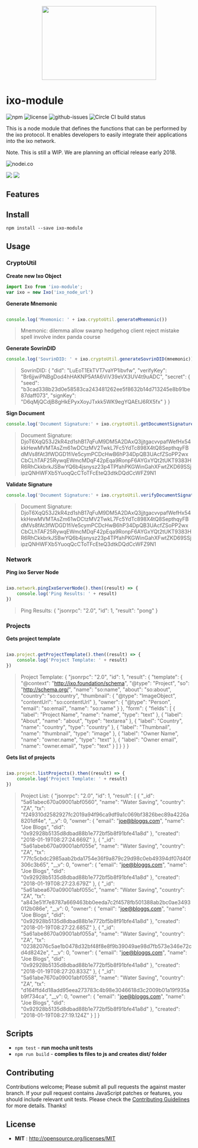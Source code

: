 <div align="center">
  <a href="http://ixo.foundation/">
    <img width="310" height="200" src="https://raw.githubusercontent.com/ixofoundation/ixo-module/master/assets/ixo_logo.png">
  </a>
</div>

# ixo-module

![npm](https://img.shields.io/npm/v/ixo-module.svg) ![license](https://img.shields.io/npm/l/ixo-module.svg) ![github-issues](https://img.shields.io/github/issues/ixofoundation/ixo-module.svg)  ![Circle CI build status](https://circleci.com/gh/ixofoundation/ixo-module.svg?style=svg)

This is a node module that defines the functions that can be performed by the ixo protocol. It enables developers to easily integrate their applications into the ixo network. 

Note. This is still a WIP. We are planning an official release early 2018. 

![nodei.co](https://nodei.co/npm/ixo-module.png?downloads=true&downloadRank=true&stars=true)

![](https://david-dm.org/ixofoundation/ixo-module/status.svg)
![](https://david-dm.org/ixofoundation/ixo-module/dev-status.svg)

## Features


## Install

`npm install --save ixo-module`

## Usage

### CryptoUtil

**Create new Ixo Object**
```js
import Ixo from 'ixo-module';
var ixo = new Ixo('ixo_node_url')
```

**Generate Mnemonic**
```js

console.log('Mnemonic: ' + ixo.cryptoUtil.generateMnemonic())
```
> Mnemonic: dilemma allow swamp hedgehog client reject mistake spell involve index panda course


**Generate SovrinDID**
```js
console.log('SovrinDID: ' + ixo.cryptoUtil.generateSovrinDID(mnemonic))
```
   > SovrinDID: {
             "did": "LuEoT1EkTVT7vaYP1ibvfw",
             "verifyKey": "Br6jjwiPNBgDod4hHAKNP5AfA6ViV39eVX3UV4t9uADC",
             "secret": {
                     "seed": "b3cad338b23d0e58583ca243481262ee5f8632b14d713245e8b91be87daff073",
                     "signKey": "D6qMjQCdjB8gHkEPyxXoyJTxkk5WK9egYQAEtJ6RX5fx"
             }
     }

**Sign Document**
```js
console.log('Document Signature:' + ixo.cryptoUtil.getDocumentSignature(sdid.secret.signKey, sdid.verifyKey, JSON.stringify(testJson)))
```
> Document Signature: DjoT6XqQ53J2kR4zd1shB17qFuM9DM5A2DAxQ3jjtgacvvpafWefHx54kkHewMVMTAsZm61wDCtzMV2TwkL7Fc5YdTc898X4tQ8SepthqyFBdMVs8fAt3fWDGD1fiVe5cymPCDcHwB6hP34DpQB3UAcfZSoPP2wxCbCLhTAF25RywqEWmcMDqF42pEqa9RonpF6AYGxYQt2tUKT9383HR6RhCkkbrkJSBwYQ6b4jsnysz23p4TPfahPKGWinGahXFwtZKD69SSjipzQNHWFXb5YuoqQcCToTFcEteQ3dtkDQdCcWFZ9N1

**Validate Signature**
```js
console.log('Document Signature:' + ixo.cryptoUtil.verifyDocumentSignature(signature, sdid.verifyKey))
```
> Document Signature: DjoT6XqQ53J2kR4zd1shB17qFuM9DM5A2DAxQ3jjtgacvvpafWefHx54kkHewMVMTAsZm61wDCtzMV2TwkL7Fc5YdTc898X4tQ8SepthqyFBdMVs8fAt3fWDGD1fiVe5cymPCDcHwB6hP34DpQB3UAcfZSoPP2wxCbCLhTAF25RywqEWmcMDqF42pEqa9RonpF6AYGxYQt2tUKT9383HR6RhCkkbrkJSBwYQ6b4jsnysz23p4TPfahPKGWinGahXFwtZKD69SSjipzQNHWFXb5YuoqQcCToTFcEteQ3dtkDQdCcWFZ9N1

### Network
   
   **Ping ixo Server Node**
   
   ```js
   
   ixo.network.pingIxoServerNode().then((result) => {
       console.log('Ping Results: ' + result)
   })
   
   ```
   > Ping Results: {
             "jsonrpc": "2.0",
             "id": 1,
             "result": "pong"
     }
     
### Projects
   
   **Gets project template**
   
   ```js
   
   ixo.project.getProjectTemplate().then((result) => {
       console.log('Project Template: ' + result)
   })
   
   ```
   > Project Template: {
                           "jsonrpc": "2.0",
                           "id": 1,
                           "result": {
                                   "template": {
                                           "@context": "http://ixo.foundation/schema",
                                           "@type": "Project",
                                           "so": "http://schema.org/",
                                           "name": "so:name",
                                           "about": "so:about",
                                           "country": "so:country",
                                           "thumbnail": {
                                                   "@type": "ImageObject",
                                                   "contentUrl": "so:contentUrl"
                                           },
                                           "owner": {
                                                   "@type": "Person",
                                                   "email": "so:email",
                                                   "name": "so:name"
                                           }
                                   },
                                   "form": {
                                           "fields": [
                                                   {
                                                           "label": "Project Name",
                                                           "name": "name",
                                                           "type": "text"
                                                   },
                                                   {
                                                           "label": "About",
                                                           "name": "about",
                                                           "type": "textarea"
                                                   },
                                                   {
                                                           "label": "Country",
                                                           "name": "country",
                                                           "type": "country"
                                                   },
                                                   {
                                                           "label": "Thumbnail",
                                                           "name": "thumbnail",
                                                           "type": "image"
                                                   },
                                                   {
                                                           "label": "Owner Name",
                                                           "name": "owner.name",
                                                           "type": "text"
                                                   },
                                                   {
                                                           "label": "Owner email",
                                                           "name": "owner.email",
                                                           "type": "text"
                                                   }
                                           ]
                                   }
                           }
                   }

     
**Gets list of projects**
   
   ```js
   
   ixo.project.listProjects().then((result) => {
       console.log('Project Template: ' + result)
   })
   
   ```
   
   > Project List: {
                             "jsonrpc": "2.0",
                                     "id": 1,
                                     "result": [
                                             {
                                                     "_id": "5a61abec670a09001abf0560",
                                                     "name": "Water Saving",
                                                     "country": "ZA",
                                                     "tx": "f249310d2582927fc2019a94f96ca9df9a1c069bf3826bec89a4226a8201df4e",
                                                     "__v": 0,
                                                     "owner": {
                                                             "email": "joe@bloggs.com",
                                                             "name": "Joe Blogs",
                                                             "did": "0x92928b5135d8dbad88b1e772bf5b8f91bfe41a8d"
                                                     },
                                                     "created": "2018-01-19T08:27:24.669Z"
                                             },
                                             {
                                                     "_id": "5a61abeb670a09001abf055e",
                                                     "name": "Water Saving",
                                                     "country": "ZA",
                                                     "tx": "77fc5cbdc2985aab2bda1754e36f9a879c29d98c0eb49394df07d40f306c3b65",
                                                     "__v": 0,
                                                     "owner": {
                                                             "email": "joe@bloggs.com",
                                                             "name": "Joe Blogs",
                                                             "did": "0x92928b5135d8dbad88b1e772bf5b8f91bfe41a8d"
                                                     },
                                                     "created": "2018-01-19T08:27:23.679Z"
                                             },
                                             {
                                                     "_id": "5a61abea670a09001abf055c",
                                                     "name": "Water Saving",
                                                     "country": "ZA",
                                                     "tx": "a843e51f7e8787a669463bb0eeda7c2f4578fb501388ab2bc0ae3493012b086e",
                                                     "__v": 0,
                                                     "owner": {
                                                             "email": "joe@bloggs.com",
                                                             "name": "Joe Blogs",
                                                             "did": "0x92928b5135d8dbad88b1e772bf5b8f91bfe41a8d"
                                                     },
                                                     "created": "2018-01-19T08:27:22.685Z"
                                             },
                                             {
                                                     "_id": "5a61abe8670a09001abf055a",
                                                     "name": "Water Saving",
                                                     "country": "ZA",
                                                     "tx": "02382076c5ae1b0478d32bf48f8e8f9b39049ae98d7fb573e346e72cd4d8242e",
                                                     "__v": 0,
                                                     "owner": {
                                                             "email": "joe@bloggs.com",
                                                             "name": "Joe Blogs",
                                                             "did": "0x92928b5135d8dbad88b1e772bf5b8f91bfe41a8d"
                                                     },
                                                     "created": "2018-01-19T08:27:20.833Z"
                                             },
                                             {
                                                     "_id": "5a61abe7670a09001abf0558",
                                                     "name": "Water Saving",
                                                     "country": "ZA",
                                                     "tx": "d164ffd4d18add95eea273783c4b98e3046618d3c2009b01a19f935ab9f734ca",
                                                     "__v": 0,
                                                     "owner": {
                                                             "email": "joe@bloggs.com",
                                                             "name": "Joe Blogs",
                                                             "did": "0x92928b5135d8dbad88b1e772bf5b8f91bfe41a8d"
                                                     },
                                                     "created": "2018-01-19T08:27:19.124Z"
                                             }
                                     ]
                             }


## Scripts

 -  `npm test` - **run mocha unit tests**
 -  `npm run build` - **complies ts files to js and creates dist/ folder**


## Contributing

Contributions welcome; Please submit all pull requests the against master branch. If your pull request contains JavaScript patches or features, you should include relevant unit tests. Please check the [Contributing Guidelines](contributng.md) for more details. Thanks!


## License

 - **MIT** : http://opensource.org/licenses/MIT
